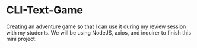 # CLI-Text-Game
Creating an adventure game so that I can use it during my review session with my students.
We will be using NodeJS, axios, and inquirer to finish this mini project.
